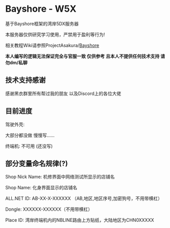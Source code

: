 # Bayshore - W5X

基于Bayshore框架的湾岸5DX服务器

本服务器仅供研究学习使用，严禁用于盈利等行为!

相关教程Wiki请参照ProjectAsakura/[Bayshore](https://github.com/ProjectAsakura/)

**本人编写的逻辑无法保证完全与官服一致 仅供参考 且本人不提供任何技术支持 请勿dm/私聊**

## 技术支持感谢

感谢黑衣群里所有帮过我的朋友 以及Discord上的各位大佬

## 目前进度

驾驶外壳:

大部分都没做 慢慢写......

终端机: 不可用 (还没写)

## **部分变量命名规律(?)**

Shop Nick Name: 机修界面中网络测试所显示的店铺名

Shop Name: 化身界面显示的店铺名

ALL.NET ID: AB-XX-X-XXXXXX （AB,地区,地区序号,加密狗号，不用带横杠）

Dongle: XXXXXX-XXXXXX（不用带横杠）

Place ID: 湾岸终端机内的NBLINE路由上方贴纸，大陆地区为CHN0XXXXX
